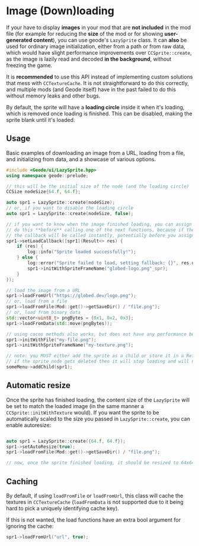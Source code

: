 # Image (Down)loading

If your have to display **images** in your mod that are **not included** in the mod file (for example for reducing the **size** of the mod or for showing **user-generated content**), you can use geode's `LazySprite` class. It can **also** be used for ordinary image initialization, either from a path or from raw data, which would have slight performance improvements over `CCSprite::create`, as the image is lazily read and decoded **in the background**, without freezing the game. 

It is **recommended** to use this API instead of implementing custom solutions that mess with `CCTextureCache`. It is not straightforward to do this correctly, and multiple mods (and Geode itself) have in the past failed to do this without memory leaks and other bugs.

By default, the sprite will have a **loading circle** inside it when it's loading, which is removed once loading is finished. This can be disabled, making the sprite blank until it's loaded.

## Usage

Basic examples of downloading an image from a URL, loading from a file, and initializing from data, and a showcase of various options.

```cpp
#include <Geode/ui/LazySprite.hpp>
using namespace geode::prelude;

// this will be the initial size of the node (and the loading circle)
CCSize nodeSize{64.f, 64.f};

auto spr1 = LazySprite::create(nodeSize);
// or, if you want to disable the loading circle
auto spr1 = LazySprite::create(nodeSize, false);

// if you want to know when the image finished loading, you can assign a callback
// do this **before** calling one of the next functions, because if the image is cached,
// the callback will be called instantly, potentially before you assign it.
spr1->setLoadCallback([spr1](Result<> res) {
    if (res) {
        log::info("Sprite loaded successfully!");
    } else {
        log::error("Sprite failed to load, setting fallback: {}", res.unwrapErr());
        spr1->initWithSpriteFrameName("globed-logo.png"_spr);
    }
});

// load the image from a URL
spr1->loadFromUrl("https://globed.dev/logo.png");
// or, load from a file
spr1->loadFromFile(Mod::get()->getSaveDir() / "file.png");
// or, load from binary data
std::vector<uint8_t> pngBytes = {0x1, 0x2, 0x3};
spr1->loadFromData(std::move(pngBytes));

// using cocos methods also works, but does not have any performance benefits:
spr1->initWithFile("my-file.png");
spr1->initWithSpriteFrameName("my-texture.png");

// note: you MUST either add the sprite as a child or store it in a Ref<>,
// if the sprite node gets deleted then it will stop loading and will never call your callback
someMenu->addChild(spr1);
```

## Automatic resize

Once the sprite has finished loading, the content size of the `LazySprite` will be set to match the loaded image (in the same manner a `CCSprite::initWithTexture` would). If you want the sprite to be automatically scaled to the size you passed in `LazySprite::create`, you can enable autoresize:

```cpp

auto spr1 = LazySprite::create({64.f, 64.f});
spr1->setAutoResize(true);
spr1->loadFromFile(Mod::get()->getSaveDir() / "file.png");

// now, once the sprite finished loading, it should be resized to 64x64 (in cocos units)
```

## Caching

By default, if using `loadFromFile` or `loadFromUrl`, this class will cache the textures in `CCTextureCache` (`loadFromData` is not supported due to it being hard to pick a uniquely identifying cache key).

If this is not wanted, the load functions have an extra bool argument for ignoring the cache:

```cpp
spr1->loadFromUrl("url", true);
```
